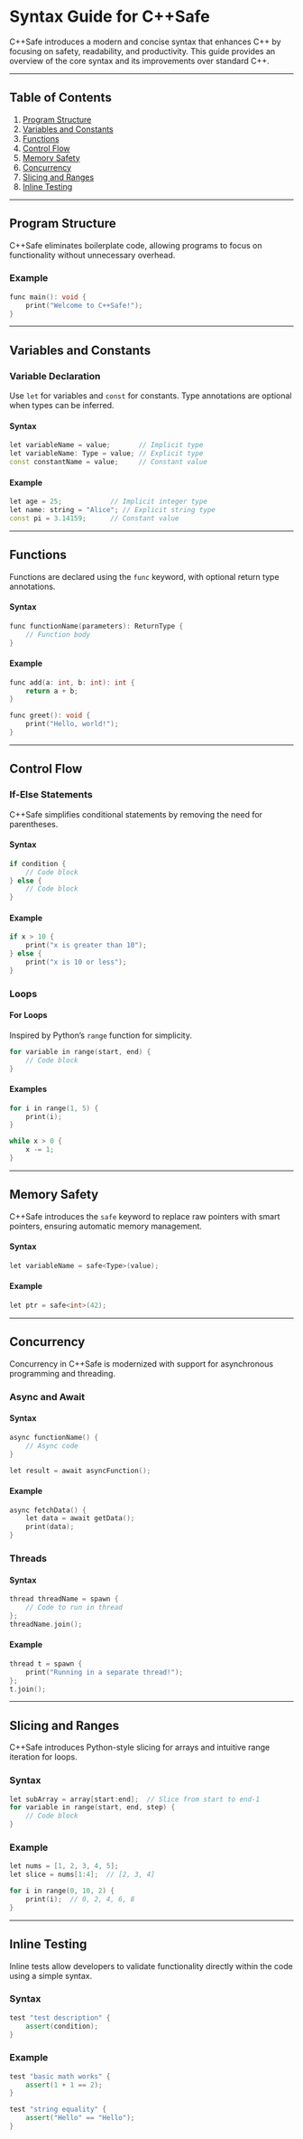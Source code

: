 # Syntax Guide for C++Safe

C++Safe introduces a modern and concise syntax that enhances C++ by focusing on safety, readability, and productivity. This guide provides an overview of the core syntax and its improvements over standard C++.

---

## Table of Contents

1. [Program Structure](#program-structure)  
2. [Variables and Constants](#variables-and-constants)  
3. [Functions](#functions)  
4. [Control Flow](#control-flow)  
5. [Memory Safety](#memory-safety)  
6. [Concurrency](#concurrency)
7. [Slicing and Ranges](#slicing-and-ranges)
8. [Inline Testing](#inline-testing)

---

## Program Structure

C++Safe eliminates boilerplate code, allowing programs to focus on functionality without unnecessary overhead.

### Example
```cpp
func main(): void {
    print("Welcome to C++Safe!");
}
```

---

## Variables and Constants

### Variable Declaration

Use `let` for variables and `const` for constants. Type annotations are optional when types can be inferred.

#### Syntax
```cpp
let variableName = value;       // Implicit type
let variableName: Type = value; // Explicit type
const constantName = value;     // Constant value
```

#### Example
```cpp
let age = 25;            // Implicit integer type
let name: string = "Alice"; // Explicit string type
const pi = 3.14159;      // Constant value
```

---

## Functions

Functions are declared using the `func` keyword, with optional return type annotations.

#### Syntax
```cpp
func functionName(parameters): ReturnType {
    // Function body
}
```

#### Example
```cpp
func add(a: int, b: int): int {
    return a + b;
}

func greet(): void {
    print("Hello, world!");
}
```

---

## Control Flow

### If-Else Statements
C++Safe simplifies conditional statements by removing the need for parentheses.

#### Syntax
```cpp
if condition {
    // Code block
} else {
    // Code block
}
```

#### Example
```cpp
if x > 10 {
    print("x is greater than 10");
} else {
    print("x is 10 or less");
}
```

### Loops

#### For Loops
Inspired by Python’s `range` function for simplicity.

```cpp
for variable in range(start, end) {
    // Code block
}
```

#### Examples
```cpp
for i in range(1, 5) {
    print(i);
}

while x > 0 {
    x -= 1;
}
```

---

## Memory Safety

C++Safe introduces the `safe` keyword to replace raw pointers with smart pointers, ensuring automatic memory management.

#### Syntax
```cpp
let variableName = safe<Type>(value);
```

#### Example
```cpp
let ptr = safe<int>(42);
```

---

## Concurrency

Concurrency in C++Safe is modernized with support for asynchronous programming and threading.

### Async and Await

#### Syntax
```cpp
async functionName() {
    // Async code
}

let result = await asyncFunction();
```

#### Example
```cpp
async fetchData() {
    let data = await getData();
    print(data);
}
```

### Threads

#### Syntax
```cpp
thread threadName = spawn {
    // Code to run in thread
};
threadName.join();
```

#### Example
```cpp
thread t = spawn {
    print("Running in a separate thread!");
};
t.join();
```
---

## Slicing and Ranges

C++Safe introduces Python-style slicing for arrays and intuitive range iteration for loops.

### Syntax

```cpp
let subArray = array[start:end];  // Slice from start to end-1
for variable in range(start, end, step) {
    // Code block
}
```

### Example

```cpp
let nums = [1, 2, 3, 4, 5];
let slice = nums[1:4];  // [2, 3, 4]

for i in range(0, 10, 2) {
    print(i);  // 0, 2, 4, 6, 8
}
```

---

## Inline Testing

Inline tests allow developers to validate functionality directly within the code using a simple syntax.

### Syntax

```cpp
test "test description" {
    assert(condition);
}
```

### Example

```cpp
test "basic math works" {
    assert(1 + 1 == 2);
}

test "string equality" {
    assert("Hello" == "Hello");
}
```



